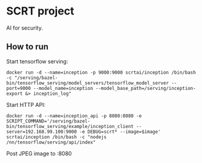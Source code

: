 # SCRT project
AI for security.


## How to run

Start tensorflow serving:
```
docker run -d --name=inception -p 9000:9000 scrtai/inception /bin/bash -c "/serving/bazel-bin/tensorflow_serving/model_servers/tensorflow_model_server --port=9000 --model_name=inception --model_base_path=/serving/inception-export &> inception_log"
```

Start HTTP API:
```
docker run -d --name=inception_api -p 8080:8080 -e SCRIPT_COMMAND='/serving/bazel-bin/tensorflow_serving/example/inception_client --server=192.168.99.100:9000 -e DEBUG=scrt* --image=$image' scrtai/inception /bin/bash -c "nodejs /nn/tensorflow/serving/api/index"
```

Post JPEG image to <host>:8080
